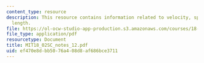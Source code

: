 ```yaml
---
content_type: resource
description: This resource contains information related to velocity, speed and arc
  length.
file: https://ol-ocw-studio-app-production.s3.amazonaws.com/courses/18-02sc-multivariable-calculus-fall-2010/ef470e8dbb5076a408d8af686bce3711_MIT18_02SC_notes_12.pdf
file_type: application/pdf
resourcetype: Document
title: MIT18_02SC_notes_12.pdf
uid: ef470e8d-bb50-76a4-08d8-af686bce3711
---
```

